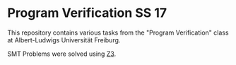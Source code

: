 # Program Verification SS 17

This repository contains various tasks from the "Program Verification" class
at Albert-Ludwigs Universität Freiburg.

SMT Problems were solved using [Z3](http://rise4fun.com/z3).
